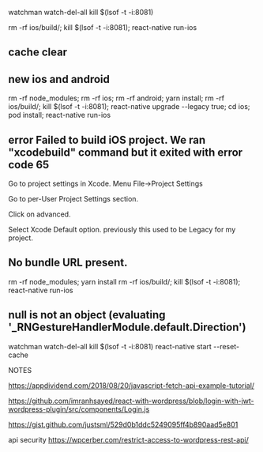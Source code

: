 watchman watch-del-all
kill $(lsof -t -i:8081)

rm -rf ios/build/; kill $(lsof -t -i:8081); react-native run-ios

## cache clear 


## new ios and android 

rm -rf node_modules;
rm -rf ios;
rm -rf android;
yarn install;
rm -rf ios/build/; kill $(lsof -t -i:8081); 
react-native upgrade --legacy true;
cd ios;
pod install;
react-native run-ios

## error Failed to build iOS project. We ran "xcodebuild" command but it exited with error code 65 

Go to project settings in Xcode. Menu File->Project Settings

Go to per-User Project Settings section.

Click on advanced.

Select Xcode Default option. previously this used to be Legacy for my project.

## No bundle URL present.

rm -rf node_modules; yarn install
rm -rf ios/build/; kill $(lsof -t -i:8081); react-native run-ios

## null is not an object (evaluating '_RNGestureHandlerModule.default.Direction')
watchman watch-del-all
kill $(lsof -t -i:8081)
react-native start --reset-cache




NOTES

https://appdividend.com/2018/08/20/javascript-fetch-api-example-tutorial/


https://github.com/imranhsayed/react-with-wordpress/blob/login-with-jwt-wordpress-plugin/src/components/Login.js


https://gist.github.com/justsml/529d0b1ddc5249095ff4b890aad5e801

api security
https://wpcerber.com/restrict-access-to-wordpress-rest-api/